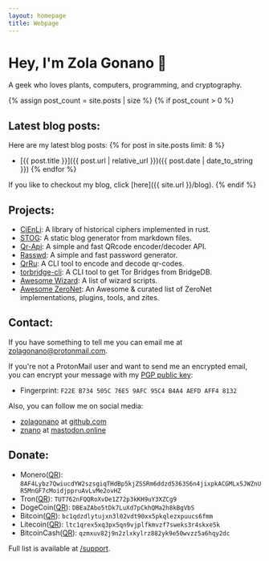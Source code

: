 ```yaml
---
layout: homepage
title: Webpage
---
```


# Hey, I'm Zola Gonano 👋

A geek who loves plants, computers, programming, and cryptography.

{% assign post_count = site.posts | size %}
{% if post_count > 0 %}
## Latest blog posts:

Here are my latest blog posts:
{% for post in site.posts limit: 8 %}
- [{{ post.title }}]({{ post.url | relative_url }})({{ post.date | date_to_string }}) {% endfor %}

If you like to checkout my blog, click [here]({{ site.url }}/blog).
{% endif %}

## Projects:

- [CiEnLi](https://github.com/zolagonano/cienli): A library of historical ciphers implemented in rust.
- [STOG](https://github.com/zolagonano/stog): A static blog generator from markdown files.
- [Qr-Api](https://github.com/zolagonano/qr-api): A simple and fast QRcode encoder/decoder API.
- [Rasswd](https://github.com/zolagonano/rasswd): A simple and fast password generator.
- [QrRu](https://github.com/zolagonano/qrru): A CLI tool to encode and decode qr-codes.
- [torbridge-cli](https://github.com/zolagonano/torbridge-cli): A CLI tool to get Tor Bridges from BridgeDB.
- [Awesome Wizard](https://github.com/zolagonano/awesome-wizard): A list of wizard scripts.
- [Awesome ZeroNet](https://github.com/zolagonano/awesome-zeronet): An Awesome & curated list of ZeroNet implementations, plugins, tools, and zites.

## Contact:

If you have something to tell me you can email me at [zolagonano@protonmail.com](mailto:zolagonano@protonmail.com).

If you're not a ProtonMail user and want to send me an encrypted email, you can encrypt your message with my [PGP public key](/assets/public_key.gpg):

- Fingerprint: `F22E B734 505C 76E5 9AFC 95C4 B4A4 AEFD AFF4 8132`

Also, you can follow me on social media:

- [zolagonano](https://github.com/zolagonano) at [github.com](https://github.com/)
- <a rel="me" href="https://mastodon.online/@znano">znano</a> at [mastodon.online](https://mastodon.online/)

## Donate:

- Monero([QR](/assets/qrcodes/monero.png)): `8AF4Lybz7QwiucdYW2szsgiqTHdBp5kjZSSRm6ddzd5363S6n4jixpkACGMLx5JWZnUR5MnGF7cMoidjppruAvLvMe2ovHZ`
- Tron([QR](/assets/qrcodes/tron.png)): `TUT762nFQQRoXvDe1Z72p3kKH9uY3XZCg9`
- DogeCoin([QR](/assets/qrcodes/dogecoin.png)): `DBEaZAbo5tDk7LuXd7pCkhQMa2h8kBgVbS`
- Bitcoin([QR](/assets/qrcodes/bitcoin.png)): `bc1qdzdlytujxn3l02vdt90xx5pkqlezxpuucs6fmm`
- Litecoin([QR](/assets/qrcodes/litecoin.png)): `ltc1qrex5xq3px5qn9vjplfkmvzf7sweks3r4skxe5k`
- BitcoinCash([QR](/assets/qrcodes/bitcoincash.png)): `qzmxuv82j9n2zlxkylrz882yk9e50wvzz5a6hqy2dc`

Full list is available at [/support](/support).
